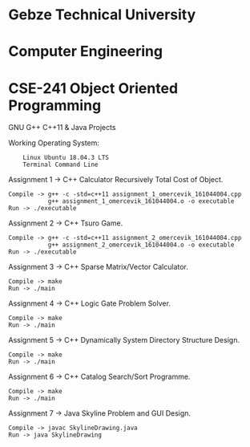 # Gebze Technical University
# Computer Engineering
# CSE-241 Object Oriented Programming

GNU G++ C++11 & Java Projects

Working Operating System:

        Linux Ubuntu 18.04.3 LTS
        Terminal Command Line

Assignment 1 -> C++ Calculator Recursively Total Cost of Object.

    Compile -> g++ -c -std=c++11 assignment_1_omercevik_161044004.cpp
               g++ assignment_1_omercevik_161044004.o -o executable
    Run -> ./executable

Assignment 2 -> C++ Tsuro Game.

    Compile -> g++ -c -std=c++11 assignment_2_omercevik_161044004.cpp
               g++ assignment_2_omercevik_161044004.o -o executable
    Run -> ./executable

Assignment 3 -> C++ Sparse Matrix/Vector Calculator.

    Compile -> make
    Run -> ./main

Assignment 4 -> C++ Logic Gate Problem Solver.

    Compile -> make
    Run -> ./main

Assignment 5 -> C++ Dynamically System Directory Structure Design.

    Compile -> make
    Run -> ./main

Assignment 6 -> C++ Catalog Search/Sort Programme.

    Compile -> make
    Run -> ./main

Assignment 7 -> Java Skyline Problem and GUI Design.

    Compile -> javac SkylineDrawing.java
    Run -> java SkylineDrawing
